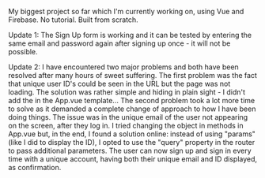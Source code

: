My biggest project so far which I'm currently working on, using Vue and Firebase. No tutorial. Built from scratch.

Update 1: The Sign Up form is working and it can be tested by entering the same email and password again after signing up once - it will not be possible.

Update 2: I have encountered two major problems and both have been resolved after many hours of sweet suffering.
The first problem was the fact that unique user ID's could be seen in the URL but the page was not loading. The solution was rather simple and hiding in plain sight - I didn't add the <router-view /> in the App.vue template...
The second problem took a lot more time to solve as it demanded a complete change of approach to how I have been doing things. The issue was in the unique email of the user not appearing on the screen, after they log in. I tried changing the object in methods in App.vue but, in the end, I found a solution online: instead of using "params" (like I did to display the ID), I opted to use the "query" property in the router to pass additional parameters.
The user can now sign up and sign in every time with a unique account, having both their unique email and ID displayed, as confirmation.
